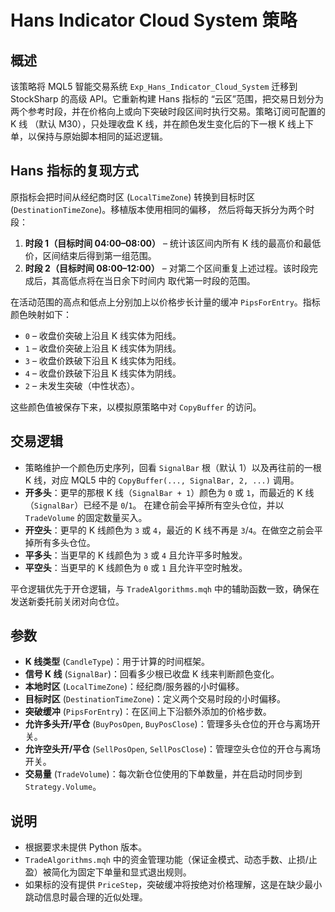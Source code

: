 # Hans Indicator Cloud System 策略

## 概述
该策略将 MQL5 智能交易系统 `Exp_Hans_Indicator_Cloud_System` 迁移到 StockSharp 的高级 API。它重新构建 Hans 指标的
“云区”范围，把交易日划分为两个参考时段，并在价格向上或向下突破时段区间时执行交易。策略订阅可配置的 K 线
（默认 M30），只处理收盘 K 线，并在颜色发生变化后的下一根 K 线上下单，以保持与原始脚本相同的延迟逻辑。

## Hans 指标的复现方式
原指标会把时间从经纪商时区 (`LocalTimeZone`) 转换到目标时区 (`DestinationTimeZone`)。移植版本使用相同的偏移，
然后将每天拆分为两个时段：

1. **时段 1（目标时间 04:00–08:00）** – 统计该区间内所有 K 线的最高价和最低价，区间结束后得到第一组范围。
2. **时段 2（目标时间 08:00–12:00）** – 对第二个区间重复上述过程。该时段完成后，其高低点将在当日余下时间内
   取代第一时段的范围。

在活动范围的高点和低点上分别加上以价格步长计量的缓冲 `PipsForEntry`。指标颜色映射如下：

- `0` – 收盘价突破上沿且 K 线实体为阳线。
- `1` – 收盘价突破上沿且 K 线实体为阴线。
- `3` – 收盘价跌破下沿且 K 线实体为阳线。
- `4` – 收盘价跌破下沿且 K 线实体为阴线。
- `2` – 未发生突破（中性状态）。

这些颜色值被保存下来，以模拟原策略中对 `CopyBuffer` 的访问。

## 交易逻辑
- 策略维护一个颜色历史序列，回看 `SignalBar` 根（默认 1）以及再往前的一根 K 线，对应 MQL5 中的
  `CopyBuffer(..., SignalBar, 2, ...)` 调用。
- **开多头**：更早的那根 K 线（`SignalBar + 1`）颜色为 `0` 或 `1`，而最近的 K 线（`SignalBar`）已经不是 `0`/`1`。
  在建仓前会平掉所有空头仓位，并以 `TradeVolume` 的固定数量买入。
- **开空头**：更早的 K 线颜色为 `3` 或 `4`，最近的 K 线不再是 `3`/`4`。在做空之前会平掉所有多头仓位。
- **平多头**：当更早的 K 线颜色为 `3` 或 `4` 且允许平多时触发。
- **平空头**：当更早的 K 线颜色为 `0` 或 `1` 且允许平空时触发。

平仓逻辑优先于开仓逻辑，与 `TradeAlgorithms.mqh` 中的辅助函数一致，确保在发送新委托前关闭对向仓位。

## 参数
- **K 线类型** (`CandleType`)：用于计算的时间框架。
- **信号 K 线** (`SignalBar`)：回看多少根已收盘 K 线来判断颜色变化。
- **本地时区** (`LocalTimeZone`)：经纪商/服务器的小时偏移。
- **目标时区** (`DestinationTimeZone`)：定义两个交易时段的小时偏移。
- **突破缓冲** (`PipsForEntry`)：在区间上下沿额外添加的价格步数。
- **允许多头开/平仓** (`BuyPosOpen`, `BuyPosClose`)：管理多头仓位的开仓与离场开关。
- **允许空头开/平仓** (`SellPosOpen`, `SellPosClose`)：管理空头仓位的开仓与离场开关。
- **交易量** (`TradeVolume`)：每次新仓位使用的下单数量，并在启动时同步到 `Strategy.Volume`。

## 说明
- 根据要求未提供 Python 版本。
- `TradeAlgorithms.mqh` 中的资金管理功能（保证金模式、动态手数、止损/止盈）被简化为固定下单量和显式退出规则。
- 如果标的没有提供 `PriceStep`，突破缓冲将按绝对价格理解，这是在缺少最小跳动信息时最合理的近似处理。
